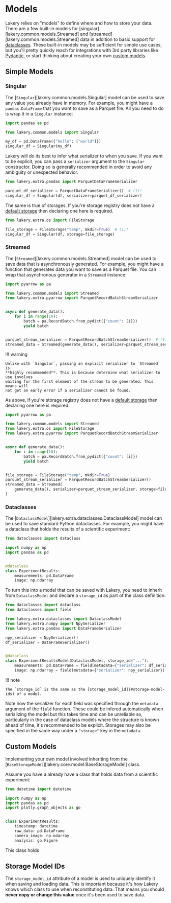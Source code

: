 # Models

Lakery relies on "models" to define where and how to store your data. There are a few
built-in models for [singular][lakery.common.models.Streamed] and [streamed][lakery.common.models.Streamed]
data in addition to basic support for [dataclasses](#dataclass-model). These built-in
models may be sufficient for simple use cases, but you'll pretty quickly reach for
integrations with 3rd party libraries like [Pydantic](../integrations/pydantic.md),
or start thinking about creating your own [custom models](#custom-models).

## Simple Models

### Singular

The [`Singular`][lakery.common.models.Singular] model can be used to save any value you
already have in memory. For example, you might have a `pandas.DataFrame` that you want
to save as a Parquet file. All you need to do is wrap it in a `Singular` instance:

```python
import pandas as pd

from lakery.common.models import Singular

my_df = pd.DataFrame({"hello": ["world"]})
singular_df = Singular(my_df)
```

Lakery will do its best to infer what serializer to when you save. If you want to be
explicit, you can pass a `serializer` argument to the `Singular` constructor. Doing
so is generally recommended in order to avoid any ambiguity or unexpected behavior.

```python
from lakery.extra.pandas import ParquetDataFrameSerializer

parquet_df_serializer = ParquetDataFrameSerializer()  # (1)!
singular_df = Singular(df, serializer=parquet_df_serializer)
```

The same is true of storages. If you're storage registry does not have a
[default storage](registries.md#declaring-a-default-storage) then declaring one here
is required.

```python
from lakery.extra.os import FileStorage

file_storage = FileStorage("temp", mkdir=True)  # (1)!
singular_df = Singular(df, storage=file_storage)
```

### Streamed

The [`Streamed`][lakery.common.models.Streamed] model can be used to save data that is
asynchronously generated. For example, you might have a function that generates data
you want to save as a Parquet file. You can wrap that asynchronous generator in a
`Streamed` instance:

```python
import pyarrow as pa

from lakery.common.models import Streamed
from lakery.extra.pyarrow import ParquetRecordBatchStreamSerializer


async def generate_data():
    for i in range(10):
        batch = pa.RecordBatch.from_pydict({"count": [i]})
        yield batch


parquet_stream_serializer = ParquetRecordBatchStreamSerializer()  # (1)!
streamed_data = Streamed(generate_data(), serializer=parquet_stream_serializer)
```

!!! warning

    Unlike with `Singular`, passing an explicit serializer to `Streamed` is
    **highly recommended**. This is because determine what serializer to use involves
    waiting for the first element of the stream to be generated. This means will
    not get an early error if a serializer cannot be found.

As above, if you're storage registry does not have a [default storage](registries.md#declaring-a-default-storage)
then declaring one here is required.

```python
import pyarrow as pa

from lakery.common.models import Streamed
from lakery.extra.os import FileStorage
from lakery.extra.pyarrow import ParquetRecordBatchStreamSerializer


async def generate_data():
    for i in range(10):
        batch = pa.RecordBatch.from_pydict({"count": [i]})
        yield batch


file_storage = FileStorage("temp", mkdir=True)
parquet_stream_serializer = ParquetRecordBatchStreamSerializer()
streamed_data = Streamed(
    generate_data(), serializer=parquet_stream_serializer, storage=file_storage
)
```

### Dataclasses

The [`DataclassModel`][lakery.extra.dataclasses.DataclassModel] model can be used to save standard
Python dataclasses. For example, you might have a dataclass that holds the results of a scientific
experiment:

```python
from dataclasses import dataclass

import numpy as np
import pandas as pd


@dataclass
class ExperimentResults:
    measurements: pd.DataFrame
    image: np.ndarray
```

To turn this into a model that can be saved with Lakery, you need to inherit from
`DataclassModel` and declare a `storage_id` as part of the class definition:

```python
from dataclasses import dataclass
from dataclasses import field

from lakery.extra.dataclasses import DataclassModel
from lakery.extra.numpy import NpySerializer
from lakery.extra.pandas import DataFrameSerializer

npy_serializer = NpySerializer()
df_serializer = DataFrameSerializer()


@dataclass
class ExperimentResultsModel(DataclassModel, storage_id="..."):
    measurements: pd.DataFrame = field(metadata={"serializer": df_serializer})
    image: np.ndarray = field(metadata={"serializer": npy_serializer})
```

!!! note

    The `storage_id` is the same as the [storage_model_id](#storage-model-ids) of a model.

Note how the serializer for each field was specified through the `metadata` argument of
the `field` function. These could be infered automatically when serializing the model
but this takes time and can be unreliable so, particularly in the case of dataclass
models where the structure is known ahead of time, it's recommended to be explicit.
Storages may also be specified in the same way under a `"storage"` key in the `metadata`.

## Custom Models

Implementing your own model involved inheriting from the
[`BaseStorageModel`][lakery.core.model.BaseStorageModel] class.

Assume you have a already have a class that holds data from a scientific experiment:

```python
from datetime import datetime

import numpy as np
import pandas as pd
import plotly.graph_objects as go


class ExperimentResults:
    timestamp: datetime
    raw_data: pd.DataFrame
    camera_image: np.ndarray
    analysis: go.Figure
```

This class holds

## Storage Model IDs

The `storage_model_id` attribute of a model is used to uniquely identify it when saving
and loading data. This is important because it's how Lakery knows which class to use
when reconstituting data. That means you should **never copy or change this value**
once it's been used to save data.
